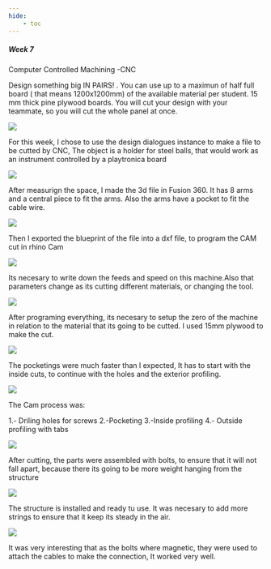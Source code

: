```yaml
---
hide:
    - toc
---
```


##### Week 7

Computer Controlled Machining -CNC

Design something big IN PAIRS! . You can use up to a maximun of half full board ( that means 1200x1200mm) of the available material per student. 15 mm thick pine plywood boards.
You will cut your design with your teammate, so you will cut the whole panel at once.


![](../images/CNC1.JPG)

For this week, I chose to use the design dialogues instance to make a file to be cutted by CNC, The object is a holder for steel balls, that would work as an instrument controlled by a playtronica board

![](../images/CNC2.png)

After measurign the space, I made the 3d file in Fusion 360. It has 8 arms and a central piece to fit the arms. Also the arms have a pocket to fit the cable wire. 

![](../images/CNC3.png)

Then I exported the blueprint of the file into a dxf file, to program the CAM cut in rhino Cam


![](../images/CNC4.JPG)

Its necesary to write down the feeds and speed on this machine.Also that parameters change as its cutting different materials, or changing the tool.


![](../images/CNC5.JPG)

After programing everything, its necesary to setup the zero of the machine in relation to the material that its going to be cutted. I used 15mm plywood to make the cut.


![](../images/CNC6.JPG)

The pocketings were much faster than I expected, It has to start with the inside cuts, to continue with the holes and the exterior profiling.

![](../images/CNC7.JPG)

The Cam process was:

1.- Driling holes for screws
2.-Pocketing
3.-Inside profiling
4.- Outside profiling with tabs


![](../images/CNC8.JPG)

After cutting, the parts were assembled with bolts, to ensure that it will not fall apart, because there its going to be more weight hanging from the structure

![](../images/CNC9.JPG)

The structure is installed and ready tu use. It was necesary to add more strings to ensure that it keep its steady in the air.

![](../images/CNC10.JPG)

It was very interesting that as the bolts where magnetic, they were used to attach the cables to make the connection, It worked very well.